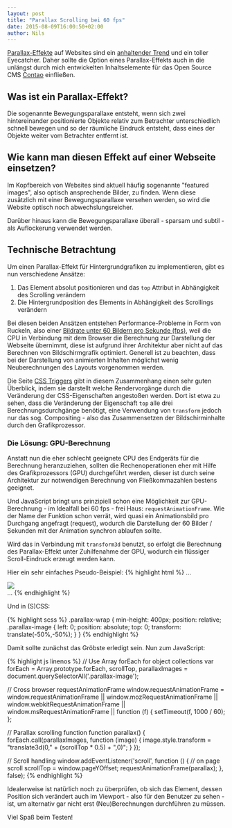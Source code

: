 ```yaml
---
layout: post
title: "Parallax Scrolling bei 60 fps"
date: 2015-08-09T16:00:50+02:00
author: Nils
---
```


[Parallax-Effekte](https://vimeo.com/28709243) auf Websites sind ein [anhaltender Trend](http://t3n.de/news/parallax-scrolling-beispiele-423046/) und ein toller Eyecatcher. Daher sollte die Option eines Parallax-Effekts auch in die unlängst durch mich entwickelten Inhaltselemente für das Open Source CMS [Contao](http://www.contao.org) einfließen.

## Was ist ein Parallax-Effekt?
Die sogenannte Bewegungsparallaxe entsteht, wenn sich zwei hintereinander positionierte Objekte relativ zum Betrachter unterschiedlich schnell bewegen und so der räumliche Eindruck entsteht, dass eines der Objekte weiter vom Betrachter entfernt ist.

## Wie kann man diesen Effekt auf einer Webseite einsetzen?
Im Kopfbereich von Websites sind aktuell häufig sogenannte "featured images", also optisch ansprechende Bilder, zu finden. Wenn diese zusätzlich mit einer Bewegungsparallaxe versehen werden, so wird die Website optisch noch abwechslungsreicher.

Darüber hinaus kann die Bewegungsparallaxe überall - sparsam und subtil - als Auflockerung verwendet werden.

## Technische Betrachtung
Um einen Parallax-Effekt für Hintergrundgrafiken zu implementieren, gibt es nun verschiedene Ansätze:

1. Das Element absolut positionieren und das `top` Attribut in Abhängigkeit des Scrolling verändern
2. Die Hintergrundposition des Elements in Abhängigkeit des Scrollings verändern

Bei diesen beiden Ansätzen entstehen Performance-Probleme in Form von Ruckeln, also einer [Bildrate unter 60 Bildern pro Sekunde (fps)](http://nilsbutenschoen.de/#/blog/posts/60-fps-and-the-web), weil die CPU in Verbindung mit dem Browser die Berechnung zur Darstellung der Webseite übernimmt, diese ist aufgrund ihrer Architektur aber nicht auf das Berechnen von Bildschirmgrafik optimiert. Generell ist zu beachten, dass bei der Darstellung von animierten Inhalten möglichst wenig Neuberechnungen des Layouts vorgenommen werden.

Die Seite [CSS Triggers](http://www.csstriggers.com) gibt in diesem Zusammenhang einen sehr guten Überblick, indem sie darstellt welche Rendervorgänge durch die Veränderung der CSS-Eigenschaften angestoßen werden. Dort ist etwa zu sehen, dass die Veränderung der Eigenschaft `top` alle drei Berechnungsdurchgänge benötigt, eine Verwendung von `transform` jedoch nur das sog. Compositing - also das Zusammensetzen der Bildschirminhalte durch den Grafikprozessor.

### Die Lösung: GPU-Berechnung
Anstatt nun die eher schlecht geeignete CPU des Endgeräts für die Berechnung heranzuziehen, sollten die Rechenoperationen eher mit Hilfe des Grafikprozessors (GPU) durchgeführt werden, dieser ist durch seine Architektur zur notwendigen Berechnung von Fließkommazahlen bestens geeignet.

Und JavaScript bringt uns prinzipiell schon eine Möglichkeit zur GPU-Berechnung - im Idealfall bei 60 fps - frei Haus: `requestAnimationFrame`. Wie der Name der Funktion schon verrät, wird quasi ein Animationsbild pro Durchgang angefragt (request), wodurch die Darstellung der 60 Bilder / Sekunden mit der Animation synchron ablaufen sollte.

Wird das in Verbindung mit `transform3d` benutzt, so erfolgt die Berechnung des Parallax-Effekt unter Zuhilfenahme der GPU, wodurch ein flüssiger Scroll-Eindruck erzeugt werden kann.

Hier ein sehr einfaches Pseudo-Beispiel:
{% highlight html %}
...
<div class="parallax-wrap">
    <img src="parallax.jpg" class="parallax-image">
</div>
...
{% endhighlight %}

Und in (S)CSS:

{% highlight scss %}
.parallax-wrap {
    min-height: 400px;
    position: relative;
    .parallax-image {
        left: 0;
        position: absolute;
        top: 0;
        transform: translate(-50%,-50%);
    }
}
{% endhighlight %}

Damit sollte zunächst das Gröbste erledigt sein.
Nun zum JavaScript:

{% highlight js linenos %}
// Use Array forEach for object collections
var forEach = Array.prototype.forEach,
    scrollTop,
    parallaxImages = document.querySelectorAll('.parallax-image');

// Cross browser requestAnimationFrame
window.requestAnimationFrame = window.requestAnimationFrame
    || window.mozRequestAnimationFrame
    || window.webkitRequestAnimationFrame
    || window.msRequestAnimationFrame
    || function (f) {
        setTimeout(f, 1000 / 60);
};

// Parallax scrolling function
function parallax() {
    forEach.call(parallaxImages, function (image) {
        image.style.transform = "translate3d(0," + (scrollTop * 0.5) + ",0)";
    }
});

// Scroll handling
window.addEventListener('scroll', function () { // on page scroll
    scrollTop = window.pageYOffset;
    requestAnimationFrame(parallax);
}, false);
{% endhighlight %}

Idealerweise ist natürlich noch zu überprüfen, ob sich das Element, dessen Position sich verändert auch im Viewport - also für den Benutzer zu sehen - ist, um alternativ gar nicht erst (Neu)Berechnungen durchführen zu müssen.

Viel Spaß beim Testen!
